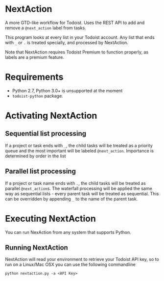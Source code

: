NextAction
==========

A more GTD-like workflow for Todoist. Uses the REST API to add and remove a `@next_action` label from tasks.

This program looks at every list in your Todoist account.
Any list that ends with `_` or `.` is treated specially, and processed by NextAction.

Note that NextAction requires Todoist Premium to function properly, as labels are a premium feature.

Requirements
============

* Python 2.7, Python 3.0+ is unsupported at the moment
* ```todoist-python``` package.

Activating NextAction
=====================

Sequential list processing
--------------------------
If a project or task ends with `_`, the child tasks will be treated as a priority queue and the most important will be labeled `@next_action`.
Importance is determined by order in the list

Parallel list processing
------------------------
If a project or task name ends with `.`, the child tasks will be treated as parallel `@next_action`s.
The waterfall processing will be applied the same way as sequential lists - every parent task will be treated as sequential. This can be overridden by appending `_` to the name of the parent task.

Executing NextAction
====================

You can run NexAction from any system that supports Python.

Running NextAction
------------------

NextAction will read your environment to retrieve your Todoist API key, so to run on a Linux/Mac OSX you can use the following commandline

    python nextaction.py -a <API Key>
